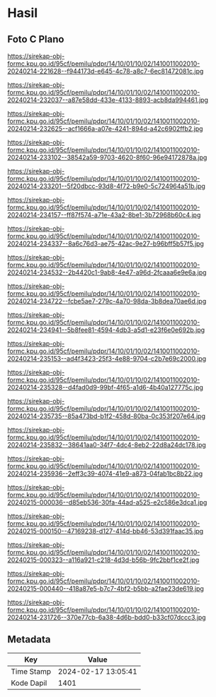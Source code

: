 # Hasil

## Foto C Plano

https://sirekap-obj-formc.kpu.go.id/95cf/pemilu/pdpr/14/10/01/10/02/1410011002010-20240214-221628--f944173d-e645-4c78-a8c7-6ec81472081c.jpg

https://sirekap-obj-formc.kpu.go.id/95cf/pemilu/pdpr/14/10/01/10/02/1410011002010-20240214-232037--a87e58dd-433e-4133-8893-acb8da994461.jpg

https://sirekap-obj-formc.kpu.go.id/95cf/pemilu/pdpr/14/10/01/10/02/1410011002010-20240214-232625--acf1666a-a07e-4241-894d-a42c6902ffb2.jpg

https://sirekap-obj-formc.kpu.go.id/95cf/pemilu/pdpr/14/10/01/10/02/1410011002010-20240214-233102--38542a59-9703-4620-8f60-96e94172878a.jpg

https://sirekap-obj-formc.kpu.go.id/95cf/pemilu/pdpr/14/10/01/10/02/1410011002010-20240214-233201--5f20dbcc-93d8-4f72-b9e0-5c724964a51b.jpg

https://sirekap-obj-formc.kpu.go.id/95cf/pemilu/pdpr/14/10/01/10/02/1410011002010-20240214-234157--ff87f574-a71e-43a2-8be1-3b72968b60c4.jpg

https://sirekap-obj-formc.kpu.go.id/95cf/pemilu/pdpr/14/10/01/10/02/1410011002010-20240214-234337--8a6c76d3-ae75-42ac-9e27-b96bff5b57f5.jpg

https://sirekap-obj-formc.kpu.go.id/95cf/pemilu/pdpr/14/10/01/10/02/1410011002010-20240214-234532--2b4420c1-9ab8-4e47-a96d-2fcaaa6e9e6a.jpg

https://sirekap-obj-formc.kpu.go.id/95cf/pemilu/pdpr/14/10/01/10/02/1410011002010-20240214-234722--fcbe5ae7-279c-4a70-98da-3b8dea70ae6d.jpg

https://sirekap-obj-formc.kpu.go.id/95cf/pemilu/pdpr/14/10/01/10/02/1410011002010-20240214-234941--5b8fee81-4594-4db3-a5d1-e23f6e0e692b.jpg

https://sirekap-obj-formc.kpu.go.id/95cf/pemilu/pdpr/14/10/01/10/02/1410011002010-20240214-235153--ad4f3423-25f3-4e88-9704-c2b7e69c2000.jpg

https://sirekap-obj-formc.kpu.go.id/95cf/pemilu/pdpr/14/10/01/10/02/1410011002010-20240214-235328--d4fad0d9-99bf-4f65-a1d6-4b40a127775c.jpg

https://sirekap-obj-formc.kpu.go.id/95cf/pemilu/pdpr/14/10/01/10/02/1410011002010-20240214-235735--85a473bd-b1f2-458d-80ba-0c353f207e64.jpg

https://sirekap-obj-formc.kpu.go.id/95cf/pemilu/pdpr/14/10/01/10/02/1410011002010-20240214-235832--38641aa0-34f7-4dc4-8eb2-22d8a24dc178.jpg

https://sirekap-obj-formc.kpu.go.id/95cf/pemilu/pdpr/14/10/01/10/02/1410011002010-20240214-235936--2eff3c39-4074-41e9-a873-04fab1bc8b22.jpg

https://sirekap-obj-formc.kpu.go.id/95cf/pemilu/pdpr/14/10/01/10/02/1410011002010-20240215-000036--d85eb536-30fa-44ad-a525-e2c586e3dca1.jpg

https://sirekap-obj-formc.kpu.go.id/95cf/pemilu/pdpr/14/10/01/10/02/1410011002010-20240215-000150--47169238-d127-414d-bb46-53d391faac35.jpg

https://sirekap-obj-formc.kpu.go.id/95cf/pemilu/pdpr/14/10/01/10/02/1410011002010-20240215-000323--a116a921-c218-4d3d-b56b-9fc2bbf1ce2f.jpg

https://sirekap-obj-formc.kpu.go.id/95cf/pemilu/pdpr/14/10/01/10/02/1410011002010-20240215-000440--418a87e5-b7c7-4bf2-b5bb-a2fae23de619.jpg

https://sirekap-obj-formc.kpu.go.id/95cf/pemilu/pdpr/14/10/01/10/02/1410011002010-20240214-231726--370e77cb-6a38-4d6b-bdd0-b33cf07dccc3.jpg


## Metadata

| Key        | Value               |
| ---------- | ------------------- |
| Time Stamp | 2024-02-17 13:05:41 |
| Kode Dapil | 1401                |



